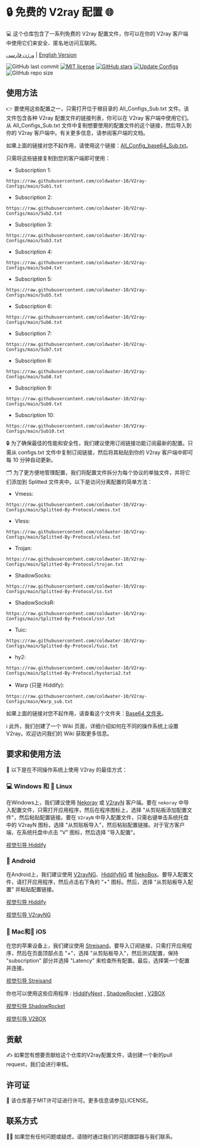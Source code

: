 # 🔒 免费的 V2ray 配置 🌐
💻 这个仓库包含了一系列免费的 V2ray 配置文件，你可以在你的 V2ray 客户端中使用它们来安全、匿名地访问互联网。

[ورژن فارسی](https://github.com/coldwater-10/V2ray-Configs/blob/main/Persian-README.md) | [English Version](https://github.com/coldwater-10/V2ray-Configs)

![GitHub last commit](https://img.shields.io/github/last-commit/coldwater-10/V2ray-Configs.svg) [![MIT license](https://img.shields.io/badge/License-MIT-blue.svg)](https://lbesson.mit-license.org/) [![GitHub stars](https://img.shields.io/github/stars/coldwater-10/V2ray-Configs.svg)](https://github.com/coldwater-10/V2ray-Configs/stargazers) [![Update Configs](https://github.com/coldwater-10/V2ray-Configs/actions/workflows/main.yml/badge.svg)](https://github.com/coldwater-10/V2ray-Configs/actions/workflows/main.yml) ![GitHub repo size](https://img.shields.io/github/repo-size/coldwater-10/V2ray-Configs)  



## 使用方法
👉 要使用这些配置之一，只需打开位于根目录的 All_Configs_Sub.txt 文件。该文件包含各种 V2ray 配置文件的链接列表，你可以在 V2ray 客户端中使用它们。从 All_Configs_Sub.txt 文件中复制想要使用的配置文件的这个链接，然后导入到你的 V2ray 客户端中。有关更多信息，请参阅客户端的文档。

如果上面的链接对您不起作用，请使用这个链接：[All_Config_base64_Sub.txt](https://raw.githubusercontent.com/coldwater-10/V2ray-Configs/main/All_Configs_base64_Sub.txt)。

只需将这些链接复制到您的客户端即可使用：

- Subscription 1:
```
https://raw.githubusercontent.com/coldwater-10/V2ray-Configs/main/Sub1.txt
```

- Subscription 2: 
```
https://raw.githubusercontent.com/coldwater-10/V2ray-Configs/main/Sub2.txt
```

- Subscription 3: 
```
https://raw.githubusercontent.com/coldwater-10/V2ray-Configs/main/Sub3.txt
```

- Subscription 4: 
```
https://raw.githubusercontent.com/coldwater-10/V2ray-Configs/main/Sub4.txt
```

- Subscription 5: 
```
https://raw.githubusercontent.com/coldwater-10/V2ray-Configs/main/Sub5.txt
```

- Subscription 6: 
```
https://raw.githubusercontent.com/coldwater-10/V2ray-Configs/main/Sub6.txt
```

- Subscription 7: 
```
https://raw.githubusercontent.com/coldwater-10/V2ray-Configs/main/Sub7.txt
```

- Subscription 8: 
```
https://raw.githubusercontent.com/coldwater-10/V2ray-Configs/main/Sub8.txt
```

- Subscription 9: 
```
https://raw.githubusercontent.com/coldwater-10/V2ray-Configs/main/Sub9.txt
```

- Subscription 10: 
```
https://raw.githubusercontent.com/coldwater-10/V2ray-Configs/main/Sub10.txt
```


🔒 为了确保最佳的性能和安全性，我们建议使用订阅链接功能订阅最新的配置。只需从 configs.txt 文件中复制订阅链接，然后将其粘贴到你的 V2ray 客户端中即可每 10 分钟自动更新。

🗂️ 为了更方便地管理配置，我们将配置文件拆分为每个协议的单独文件，并将它们添加到 Splitted 文件夹中。以下是访问分离配置的简单方法：


- Vmess: 
```
https://raw.githubusercontent.com/coldwater-10/V2ray-Configs/main/Splitted-By-Protocol/vmess.txt
```

- Vless: 
```
https://raw.githubusercontent.com/coldwater-10/V2ray-Configs/main/Splitted-By-Protocol/vless.txt
```

- Trojan: 
```
https://raw.githubusercontent.com/coldwater-10/V2ray-Configs/main/Splitted-By-Protocol/trojan.txt
```

- ShadowSocks: 
```
https://raw.githubusercontent.com/coldwater-10/V2ray-Configs/main/Splitted-By-Protocol/ss.txt
```

- ShadowSocksR: 
```
https://raw.githubusercontent.com/coldwater-10/V2ray-Configs/main/Splitted-By-Protocol/ssr.txt
```

- Tuic:
```
https://raw.githubusercontent.com/coldwater-10/V2ray-Configs/main/Splitted-By-Protocol/tuic.txt
```

- hy2:
```
https://raw.githubusercontent.com/coldwater-10/V2ray-Configs/main/Splitted-By-Protocol/hysteria2.txt
```

- Warp (只是 Hiddify):
```
https://raw.githubusercontent.com/coldwater-10/V2ray-Configs/main/Warp_sub.txt
```

如果上面的链接对您不起作用，请查看这个文件夹：[Base64 文件夹](https://github.com/coldwater-10/V2ray-Configs/tree/dev/Base64)。

ℹ️ 此外，我们创建了一个 Wiki 页面，详细介绍如何在不同的操作系统上设置 V2ray。欢迎访问我们的 Wiki 获取更多信息。

## 要求和使用方法
📲 以下是在不同操作系统上使用 V2ray 的最佳方式：

### 💻 Windows 和 🐧 Linux
在Windows上，我们建议使用 [Nekoray](https://github.com/MatsuriDayo/nekoray) 或 [V2rayN](https://github.com/2dust/v2rayN) 客户端。要在 `nekoray` 中导入配置文件，只需打开应用程序，然后在程序图标上，选择 "从剪贴板添加配置文件"，然后粘贴配置链接。要在 `V2rayN` 中导入配置文件，只需右键单击系统托盘中的 V2rayN 图标，选择 "从剪贴板导入"，然后粘贴配置链接。对于官方客户端，在系统托盘中点击 "V" 图标，然后选择 "导入配置"。

[视觉引导 Hiddify](https://github.com/hiddify/Hiddify-Manager/wiki/Tutorial-for-HiddifyNext-app#adding-a-profile-to-the-app)


### 🤖 Android
在Android上，我们建议使用 [V2rayNG](https://github.com/2dust/v2rayNG)、[HiddifyNG](https://github.com/hiddify/HiddifyNG) 或 [NekoBox](https://github.com/MatsuriDayo/NekoBoxForAndroid)。要导入配置文件，请打开应用程序，然后点击右下角的 "+" 图标。然后，选择 "从剪贴板导入配置" 并粘贴配置链接。

[视觉引导 Hiddify](https://github.com/hiddify/Hiddify-Manager/wiki/Tutorial-for-HiddifyNext-app#adding-a-profile-to-the-app)

[视觉引导 V2rayNG](https://github.com/hiddify/Hiddify-Manager/wiki/Tutorial-for-V2rayNG-app#add-configs-to-the-app)


### 🍎 Mac和📱 iOS
在您的苹果设备上，我们建议使用 [Streisand](https://apps.apple.com/us/app/streisand/id6450534064)。要导入订阅链接，只需打开应用程序，然后在页面顶部点击 "+"，选择 "从剪贴板导入"，然后测试配置，保持 "subscription" 部分并选择 "Latency" 来检查所有配置。最后，选择第一个配置并连接。

[视觉引导 Streisand](https://github.com/hiddify/Hiddify-Manager/wiki/Tutorial-for-Streisand#add-subscription-link)

你也可以使用这些应用程序 : [HiddifyNext](https://github.com/hiddify/hiddify-next/releases) , [ShadowRocket](https://apps.apple.com/ca/app/shadowrocket/id932747118) , [V2BOX](https://apps.apple.com/us/app/v2box-v2ray-client/id6446814690) 

[视觉引导 ShadowRocket](https://github.com/hiddify/Hiddify-Manager/wiki/Tutorial-for-ShadowRocket-app#add-subscription-link-to-the-app)

[视觉引导 V2BOX](https://github.com/hiddify/Hiddify-Manager/wiki/Tutorial-for-V2Box-app#add-subscription-links-to-the-app)

## 贡献
✍️ 如果您有想要贡献给这个仓库的V2ray配置文件，请创建一个新的pull request，我们会进行审核。

## 许可证
📝 该仓库基于MIT许可证进行许可。更多信息请参见LICENSE。

## 联系方式
🙋‍♀️ 如果您有任何问题或疑虑，请随时通过我们的问题跟踪器与我们联系。

